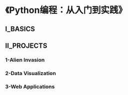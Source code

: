# 《Python编程：从入门到实践》
## I_BASICS
###
## II_PROJECTS
### 1-Alien Invasion
### 2-Data Visualization
### 3-Web Applications
